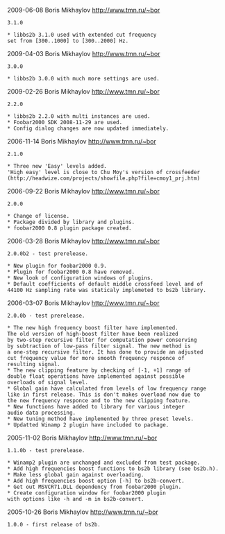 2009-06-08 Boris Mikhaylov <http://www.tmn.ru/~bor>

	3.1.0

	* libbs2b 3.1.0 used with extended cut frequency
	set from [300..1000] to [300..2000] Hz.

2009-04-03 Boris Mikhaylov <http://www.tmn.ru/~bor>

	3.0.0

	* libbs2b 3.0.0 with much more settings are used.

2009-02-26 Boris Mikhaylov <http://www.tmn.ru/~bor>

	2.2.0

	* libbs2b 2.2.0 with multi instances are used.
	* Foobar2000 SDK 2008-11-29 are used.
	* Config dialog changes are now updated immediately.

2006-11-14 Boris Mikhaylov <http://www.tmn.ru/~bor>

	2.1.0

	* Three new 'Easy' levels added.
	'High easy' level is close to Chu Moy's version of crossfeeder
	(http://headwize.com/projects/showfile.php?file=cmoy1_prj.htm)

2006-09-22 Boris Mikhaylov <http://www.tmn.ru/~bor>

	2.0.0

	* Change of license.
	* Package divided by library and plugins.
	* foobar2000 0.8 plugin package created.

2006-03-28 Boris Mikhaylov <http://www.tmn.ru/~bor>

	2.0.0b2 - test prerelease.

	* New plugin for foobar2000 0.9.
	* Plugin for foobar2000 0.8 have removed.
	* New look of configuration windows of plugins.
	* Default coefficients of default middle crossfeed level and of
	44100 Hz sampling rate was staticaly implemeted to bs2b library.

2006-03-07 Boris Mikhaylov <http://www.tmn.ru/~bor>

	2.0.0b - test prerelease.
	
	* The new high frequency boost filter have implemented.
	The old version	of high-boost filter have been realized
	by two-step recursive filter for computation power conserving
	by subtraction of low-pass filter signal. The new method is
	a one-step recursive filter. It has done to provide an adjusted
	cut frequency value for more smooth frequency responce of
	resulting signal.
	* The new clipping feature by checking of [-1, +1] range of
	double float operations have implemented against possible
	overloads of signal level.
	* Global gain have calculated from levels of low frequency range
	like in first release. This is don't makes overload now due to
	the new frequency responce and to the new clipping feature.
	* New functions have added to library for various integer
	audio data processing.
	* New tuning method have implemented by three preset levels.
	* Updatted Winamp 2 plugin have included to package.
	
2005-11-02 Boris Mikhaylov <http://www.tmn.ru/~bor>

	1.1.0b - test prerelease.
	
	* Winamp2 plugin are unchanged and excluded from test package.
	* Add high frequencies boost functions to bs2b library (see bs2b.h).
	* Make less global gain against overloading.
	* Add high frequencies boost option [-h] to bs2b-convert.
	* Get out MSVCR71.DLL dependency from foobar2000 plugin.
	* Create configuration window for foobar2000 plugin
	with options like -h and -m in bs2b-convert.

2005-10-26 Boris Mikhaylov <http://www.tmn.ru/~bor>

	1.0.0 - first release of bs2b.
